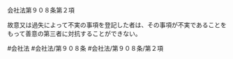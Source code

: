 会社法第９０８条第２項

故意又は過失によって不実の事項を登記した者は、その事項が不実であることをもって善意の第三者に対抗することができない。

#会社法
#会社法/第９０８条
#会社法/第９０８条/第２項
